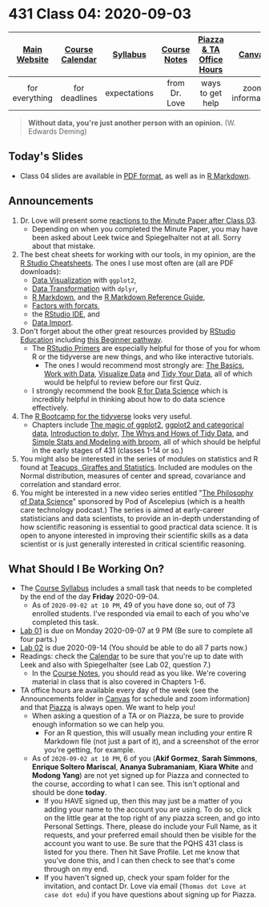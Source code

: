 # 431 Class 04: 2020-09-03

[Main Website](https://thomaselove.github.io/431/) | [Course Calendar](https://thomaselove.github.io/431/calendar.html) | [Syllabus](https://thomaselove.github.io/431-2020-syllabus/) | [Course Notes](https://thomaselove.github.io/431-notes/) | [Piazza & TA Office Hours](https://thomaselove.github.io/431/contact.html) | [Canvas](https://canvas.case.edu) | [Data and Code](https://thomaselove.github.io/431/data_index.html)
:-----------: | :--------------: | :----------: | :---------: | :-------------: | :-----------: | :------------:
for everything | for deadlines | expectations | from Dr. Love | ways to get help | zoom information | for downloads

> **Without data, you're just another person with an opinion.** (W. Edwards Deming)

## Today's Slides

- Class 04 slides are available in [PDF format](https://github.com/THOMASELOVE/431-2020/blob/master/classes/class04/431_class-04-slides_2020.pdf), as well as in [R Markdown](https://github.com/THOMASELOVE/431-2020/blob/master/classes/class04/431_class-04-slides_2020.Rmd).

## Announcements

1. Dr. Love will present some [reactions to the Minute Paper after Class 03](https://github.com/THOMASELOVE/431-2020/tree/master/minutepapers).
    - Depending on when you completed the Minute Paper, you may have been asked about Leek twice and Spiegelhalter not at all. Sorry about that mistake.
2. The best cheat sheets for working with our tools, in my opinion, are the [R Studio Cheatsheets](https://rstudio.com/resources/cheatsheets/).  The ones I use most often are (all are PDF downloads):
    - [Data Visualization](https://github.com/rstudio/cheatsheets/raw/master/data-visualization-2.1.pdf) with `ggplot2`, 
    - [Data Transformation](https://github.com/rstudio/cheatsheets/raw/master/data-transformation.pdf) with `dplyr`, 
    - [R Markdown](https://github.com/rstudio/cheatsheets/raw/master/rmarkdown-2.0.pdf), and the [R Markdown Reference Guide](https://www.rstudio.com/wp-content/uploads/2015/03/rmarkdown-reference.pdf), 
    - [Factors with forcats](https://github.com/rstudio/cheatsheets/raw/master/factors.pdf), 
    - the [RStudio IDE](https://github.com/rstudio/cheatsheets/raw/master/rstudio-ide.pdf), and 
    - [Data Import](https://github.com/rstudio/cheatsheets/raw/master/data-import.pdf).
3. Don't forget about the other great resources provided by [RStudio Education](https://education.rstudio.com/) including [this Beginner pathway](https://education.rstudio.com/learn/beginner/).
    - The [RStudio Primers](https://rstudio.cloud/learn/primers) are especially helpful for those of you for whom R or the tidyverse are new things, and who like interactive tutorials. 
        - The ones I would recommend most strongly are: [The Basics](https://rstudio.cloud/learn/primers/1), [Work with Data](https://rstudio.cloud/learn/primers/2), [Visualize Data](https://rstudio.cloud/learn/primers/3) and [Tidy Your Data](https://rstudio.cloud/learn/primers/4), all of which would be helpful to review before our first Quiz.
    - I strongly recommend the book [R for Data Science](https://r4ds.had.co.nz/) which is incredibly helpful in thinking about how to do data science effectively.
4. The [R Bootcamp for the tidyverse](https://r-bootcamp.netlify.app/) looks very useful. 
    - Chapters include [The magic of ggplot2](https://r-bootcamp.netlify.app/chapter1), [ggplot2 and categorical data](https://r-bootcamp.netlify.app/chapter2), [Introduction to dplyr](https://r-bootcamp.netlify.app/chapter3), [The Whys and Hows of Tidy Data](https://r-bootcamp.netlify.app/chapter4), and [Simple Stats and Modeling with broom](https://r-bootcamp.netlify.app/chapter5), all of which should be helpful in the early stages of 431 (classes 1-14 or so.)
5. You might also be interested in the series of modules on statistics and R found at [Teacups, Giraffes and Statistics](https://tinystats.github.io/teacups-giraffes-and-statistics/index.html). Included are modules on the Normal distribution, measures of center and spread, covariance and correlation and standard error.
6. You might be interested in a new video series entitled "[The Philosophy of Data Science](https://www.podofasclepius.com/philosophy-of-data-science)" sponsored by Pod of Ascelepius (which is a health care technology podcast.)  The series is aimed at early-career statisticians and data scientists, to provide an in-depth understanding of how scientific reasoning is essential to good practical data science. It is open to anyone interested in improving their scientific skills as a data scientist or is just generally interested in critical scientific reasoning.

## What Should I Be Working On?

- The [Course Syllabus](https://thomaselove.github.io/431-2020-syllabus/) includes a small task that needs to be completed by the end of the day **Friday** 2020-09-04. 
    - As of `2020-09-02 at 10 PM`, 49 of you have done so, out of 73 enrolled students. I've responded via email to each of you who've completed this task.
- [Lab 01](https://github.com/THOMASELOVE/431-2020/blob/master/labs/lab01/lab01.md) is due on Monday 2020-09-07 at 9 PM (Be sure to complete all four parts.)
- [Lab 02](https://github.com/THOMASELOVE/431-2020/blob/master/labs/lab02/lab02.md) is due 2020-09-14 (You should be able to do all 7 parts now.)
- Readings: check the [Calendar](https://thomaselove.github.io/431/calendar.html) to be sure that you're up to date with Leek and also with Spiegelhalter (see Lab 02, question 7.)
    - In the [Course Notes](https://thomaselove.github.io/431-notes/), you should read as you like. We're covering material in class that is also covered in Chapters 1-6.
- TA office hours are available every day of the week (see the Announcements folder in [Canvas](https://canvas.case.edu) for schedule and zoom information) and that [Piazza](https://piazza.com/case/fall2020/pqhs431) is always open. We want to help you!
    - When asking a question of a TA or on Piazza, be sure to provide enough information so we can help you. 
        - For an R question, this will usually mean including your entire R Markdown file (not just a part of it), and a screenshot of the error you're getting, for example.
    - As of `2020-09-02 at 10 PM`, 6 of you (**Akif Gormez**, **Sarah Simmons**, **Enrique Soltero Mariscal**, **Ananya Subramaniam**, **Kiara White** and **Modong Yang**) are not yet signed up for Piazza and connected to the course, according to what I can see. This isn't optional and should be done **today**. 
        - If you HAVE signed up, then this may just be a matter of you adding your name to the account you are using. To do so, click on the little gear at the top right of any piazza screen, and go into Personal Settings. There, please do include your Full Name, as it requests, and your preferred email should then be visible for the account you want to use. Be sure that the PQHS 431 class is listed for you there. Then hit Save Profile. Let me know that you've done this, and I can then check to see that's come through on my end.
        - If you haven't signed up, check your spam folder for the invitation, and contact Dr. Love via email (`Thomas dot Love at case dot edu`) if you have questions about signing up for Piazza.

